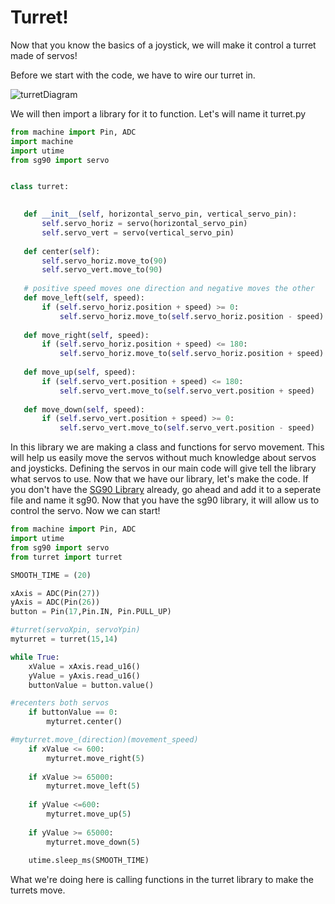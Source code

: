 # Turret!

Now that you know the basics of a joystick, we will make it control a turret made of servos!  

Before we start with the code, we have to wire our turret in. 

![turretDiagram](https://github.com/javaplus/PicoProjects/blob/main/images/turret6_bb.png?raw=true)



 We will then import a library for it to function. Let's will name it turret.py

 ```python
from machine import Pin, ADC
import machine
import utime
from sg90 import servo


class turret:

    
    def __init__(self, horizontal_servo_pin, vertical_servo_pin):
        self.servo_horiz = servo(horizontal_servo_pin)
        self.servo_vert = servo(vertical_servo_pin)
        
    def center(self):
        self.servo_horiz.move_to(90)
        self.servo_vert.move_to(90)
    
    # positive speed moves one direction and negative moves the other
    def move_left(self, speed):
        if (self.servo_horiz.position + speed) >= 0:
            self.servo_horiz.move_to(self.servo_horiz.position - speed)
            
    def move_right(self, speed):
        if (self.servo_horiz.position + speed) <= 180:
            self.servo_horiz.move_to(self.servo_horiz.position + speed)
            
    def move_up(self, speed):
        if (self.servo_vert.position + speed) <= 180:
            self.servo_vert.move_to(self.servo_vert.position + speed) 
        
    def move_down(self, speed):
        if (self.servo_vert.position + speed) >= 0:
            self.servo_vert.move_to(self.servo_vert.position - speed)
 ```

In this library we are making a class and functions for servo movement. This will help us easily move the servos without much knowledge about servos and joysticks. Defining the servos in our main code will give tell the library what servos to use. Now that we have our library, let's make the code. If you don't have the [SG90 Library](https://raw.githubusercontent.com/javaplus/PicoProjects/main/servos/sg90.py) already, go ahead and add it to a seperate file and name it sg90.
Now that you have the sg90 library, it will allow us to control the servo. Now we can start!

```python
from machine import Pin, ADC
import utime
from sg90 import servo
from turret import turret

SMOOTH_TIME = (20)

xAxis = ADC(Pin(27))
yAxis = ADC(Pin(26))
button = Pin(17,Pin.IN, Pin.PULL_UP)

#turret(servoXpin, servoYpin)
myturret = turret(15,14)

while True:
    xValue = xAxis.read_u16()
    yValue = yAxis.read_u16()
    buttonValue = button.value()

#recenters both servos
    if buttonValue == 0:
        myturret.center()

#myturret.move_(direction)(movement_speed)
    if xValue <= 600:
        myturret.move_right(5)
   
    if xValue >= 65000:
        myturret.move_left(5)
         
    if yValue <=600:
        myturret.move_up(5)
        
    if yValue >= 65000:
        myturret.move_down(5)
        
    utime.sleep_ms(SMOOTH_TIME)           
```

  What we're doing here is calling functions in the turret library to make the turrets move.
